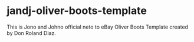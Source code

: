 # jandj-oliver-boots-template
This is Jono and Johno official neto to eBay Oliver Boots Template created by Don Roland Diaz.
